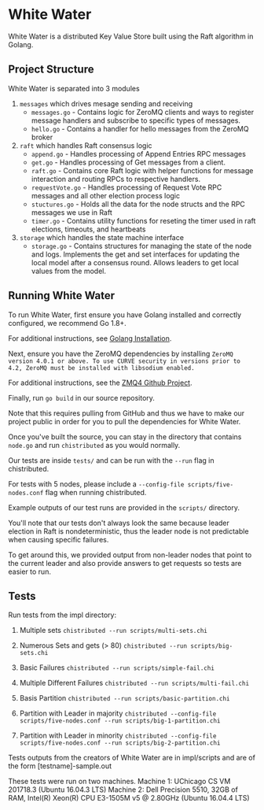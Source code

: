 # White Water
White Water is a distributed Key Value Store built using the Raft algorithm in Golang.

## Project Structure
White Water is separated into 3 modules
1. `messages` which drives mesage sending and receiving
    - `messages.go` - Contains logic for ZeroMQ clients and ways to register message handlers and subscribe to specific types of messages.
    - `hello.go` - Contains a handler for hello messages from the ZeroMQ broker
2. `raft` which handles Raft consensus logic
    - `append.go` - Handles processing of Append Entries RPC messages
    - `get.go` - Handles processing of Get messages from a client.
    - `raft.go` - Contains core Raft logic with helper functions for message interaction and routing RPCs to respective handlers.
    - `requestVote.go` - Handles processing of Request Vote RPC messages and all other election process logic
    - `stuctures.go` - Holds all the data for the node structs and the RPC messages we use in Raft
    - `timer.go` - Contains utility functions for reseting the timer used in raft elections, timeouts, and heartbeats
3. `storage` which handles the state machine interface
    - `storage.go` - Contains structures for managing the state of the node and logs. Implements the get and set interfaces for updating the local model after a consensus round. Allows leaders to get local values from the model.

## Running White Water
To run White Water, first ensure you have Golang installed and correctly configured, we recommend Go 1.8+.

For additional instructions, see [Golang Installation](https://golang.org/doc/install).

Next, ensure you have the ZeroMQ dependencies by installing `ZeroMQ version 4.0.1 or above. To use CURVE security in versions prior to 4.2, ZeroMQ must be installed with libsodium enabled.`

For additional instructions, see the [ZMQ4 Github Project](https://github.com/pebbe/zmq4).

Finally, run `go build` in our source repository.

Note that this requires pulling from GitHub and thus we have to make our project public in order for you to pull the dependencies for White Water.

Once you've built the source, you can stay in the directory that contains `node.go` and run `chistributed` as you would normally.

Our tests are inside `tests/` and can be run with the `--run` flag in chistributed.

For tests with 5 nodes, please include a `--config-file scripts/five-nodes.conf` flag when running chistributed.

Example outputs of our test runs are provided in the `scripts/` directory.

You'll note that our tests don't always look the same because leader election in Raft is nondeterministic, thus the leader node is not predictable when causing specific failures.

To get around this, we provided output from non-leader nodes that point to the current leader and also provide answers to get requests so tests are easier to run.


## Tests
Run tests from the impl directory:

1. Multiple sets
`chistributed --run scripts/multi-sets.chi`

2. Numerous Sets and gets (> 80)
`chistributed --run scripts/big-sets.chi`

3. Basic Failures
`chistributed --run scripts/simple-fail.chi`

4. Multiple Different Failures
`chistributed --run scripts/multi-fail.chi`

5. Basis Partition
`chistributed --run scripts/basic-partition.chi`

6. Partition with Leader in majority
`chistributed --config-file scripts/five-nodes.conf --run scripts/big-1-partition.chi`

7. Partition with Leader in minority
`chistributed --config-file scripts/five-nodes.conf --run scripts/big-2-partition.chi`

Tests outputs from the creators of White Water are in impl/scripts
and are of the form [testname]-sample.out

These tests were run on two machines.
Machine 1: UChicago CS VM 201718.3 (Ubuntu 16.04.3 LTS)
Machine 2: Dell Precision 5510, 32GB of RAM, Intel(R) Xeon(R) CPU E3-1505M v5 @ 2.80GHz (Ubuntu 16.04.4 LTS)
